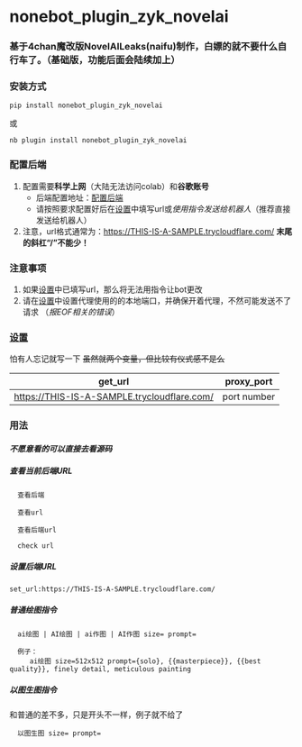 # nonebot_plugin_zyk_novelai

### 基于4chan魔改版NovelAILeaks(naifu)制作，白嫖的就不要什么自行车了。（基础版，功能后面会陆续加上）

### 安装方式
```
pip install nonebot_plugin_zyk_novelai
```
或
```
nb plugin install nonebot_plugin_zyk_novelai
```

### 配置后端
1. 配置需要**科学上网**（大陆无法访问colab）和**谷歌账号**
   - 后端配置地址：[配置后端](https://colab.research.google.com/drive/1_Ma71L6uGbtt6UQyA3FjqW2lcZ5Bjck-)
   - 请按照要求配置好后在[设置](config.py)中填写url或*使用指令发送给机器人*（推荐直接发送给机器人）
2. 注意，url格式通常为：https://THIS-IS-A-SAMPLE.trycloudflare.com/ **末尾的斜杠“/”不能少！**

### 注意事项
1. 如果[设置](config.py)中已填写url，那么将无法用指令让bot更改
2. 请在[设置](config.py)中设置代理使用的的本地端口，并确保开着代理，不然可能发送不了请求 （*报EOF相关的错误*）

### [设置](config.py)
怕有人忘记就写一下 ~~虽然就两个变量，但比较有仪式感不是么~~

|                   get_url                    |  proxy_port  |
|:--------------------------------------------:|:------------:|
| https://THIS-IS-A-SAMPLE.trycloudflare.com/  |  port number |

### 用法
#### *不愿意看的可以直接去看源码*

##### 查看当前后端URL

      查看后端

      查看url

      查看后端url

      check url


##### 设置后端URL
```
set_url:https://THIS-IS-A-SAMPLE.trycloudflare.com/
```

##### 普通绘图指令

      ai绘图 | AI绘图 | ai作图 | AI作图 size= prompt=

      例子：
         ai绘图 size=512x512 prompt={solo}, {{masterpiece}}, {{best quality}}, finely detail, meticulous painting

##### 以图生图指令
和普通的差不多，只是开头不一样，例子就不给了

      以图生图 size= prompt=
